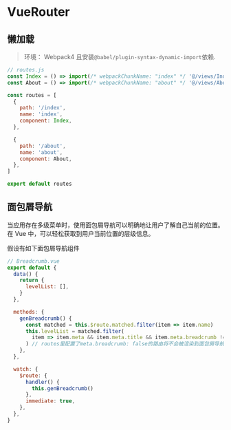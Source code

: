 # VueRouter

## 懒加载

> 环境： Webpack4 且安装`@babel/plugin-syntax-dynamic-import`依赖.

```js
// routes.js
const Index = () => import(/* webpackChunkName: "index" */ '@/views/Index')
const About = () => import(/* webpackChunkName: "about" */ '@/views/About')

const routes = [
  {
    path: '/index',
    name: 'index',
    component: Index,
  },

  {
    path: '/about',
    name: 'about',
    component: About,
  },
]

export default routes
```

## 面包屑导航

当应用存在多级菜单时，使用面包屑导航可以明确地让用户了解自己当前的位置。
在 Vue 中，可以轻松获取到用户当前位置的层级信息。

假设有如下面包屑导航组件

```js
// Breadcrumb.vue
export default {
  data() {
    return {
      levelList: [],
    }
  },

  methods: {
    genBreadcrumb() {
      const matched = this.$route.matched.filter(item => item.name)
      this.levelList = matched.filter(
        item => item.meta && item.meta.title && item.meta.breadcrumb !== false,
      ) // routes里配置了meta.breadcrumb: false的路由将不会被渲染到面包屑导航
    },
  },

  watch: {
    $route: {
      handler() {
        this.genBreadcrumb()
      },
      immediate: true,
    },
  },
}
```
